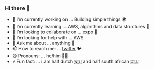 ### Hi there 👋

- 🔭 I’m currently working on ... Building simple things 🌍
- 🌱 I’m currently learning ... AWS, algorithms and data structures 📝
- 👯 I’m looking to collaborate on ... expo 📱
- 🤔 I’m looking for help with ... AWS
- 💬 Ask me about ... anything 🥸
- 📫 How to reach me: ... [twitter](https://twitter.com/mpnouwens) 🐦
- 😄 Pronouns: ... he/him 🧑‍💻
- ⚡ Fun fact: ... i am half dutch 🇳🇱 and half south african 🇿🇦 
